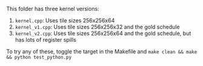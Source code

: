 

This folder has three kernel versions: 
1. ```kernel.cpp```: Uses tile sizes 256x256x64
2. ```kernel_v1.cpp```: Uses tile sizes 256x256x32 and the gold schedule
2. ```kernel_v2.cpp```: Uses tile sizes 256x256x64 and the gold schedule, but has lots of register spills


To try any of these, toggle the target in the Makefile and ```make clean && make && python test_python.py```



